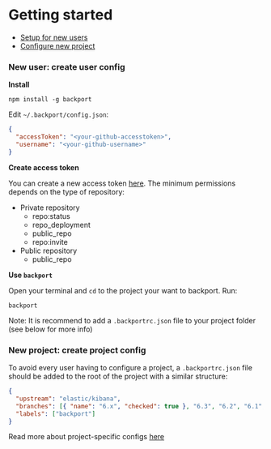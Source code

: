# Getting started

* [Setup for new users](#new-user-create-user-config)
* [Configure new project](#new-project-create-project-config)

### New user: create user config

**Install**

```
npm install -g backport
```

Edit `~/.backport/config.json`:

```json
{
  "accessToken": "<your-github-accesstoken>",
  "username": "<your-github-username>"
}
```

**Create access token**

You can create a new access token [here](https://github.com/settings/tokens/new). The minimum permissions depends on the type of repository:

* Private repository
  * repo:status
  * repo_deployment
  * public_repo
  * repo:invite
* Public repository
  * public_repo

**Use `backport`**

Open your terminal and `cd` to the project your want to backport. Run:

```
backport
```

Note: It is recommend to add a `.backportrc.json` file to your project folder (see below for more info)

### New project: create project config

To avoid every user having to configure a project, a `.backportrc.json` file should be added to the root of the project with a similar structure:

```json
{
  "upstream": "elastic/kibana",
  "branches": [{ "name": "6.x", "checked": true }, "6.3", "6.2", "6.1", "6.0"],
  "labels": ["backport"]
}
```

Read more about project-specific configs [here](https://github.com/sqren/backport/blob/master/docs/configuration.md#project-specific-configuration)
